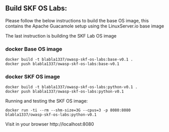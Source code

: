 ## Build SKF OS Labs:

Please follow the below instructions to build the base OS image, this contains the Apache Guacamole setup using the LinuxServer.io base image

The last instruction is building the SKF Lab OS image

### docker Base OS image

```
docker build -t blabla1337/owasp-skf-os-labs:base-v0.1 .
docker push blabla1337/owasp-skf-os-labs:base-v0.1
```

### docker SKF OS image

```
docker build -t blabla1337/owasp-skf-os-labs:python-v0.1 .
docker push blabla1337/owasp-skf-os-labs:python-v0.1
```

Running and testing the SKF OS image:
```
docker run -ti --rm --shm-size=3G --cpus=3 -p 8080:8080 blabla1337/owasp-skf-os-labs:python-v0.1
```

Visit in your browser http://localhost:8080
